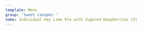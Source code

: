 ```yaml
---
template: Menu
group: 'Sweet Canapés '
name: Individual Key Lime Pie with Sugared Raspberries (V)
---
```

